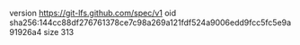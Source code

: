 version https://git-lfs.github.com/spec/v1
oid sha256:144cc88df276761378ce7c98a269a121fdf524a9006edd9fcc5fc5e9a91926a4
size 313
